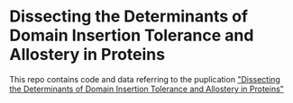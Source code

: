 # Dissecting the Determinants of Domain Insertion Tolerance and Allostery in Proteins

This repo contains code and data referring to the puplication ["Dissecting the Determinants of Domain Insertion Tolerance and Allostery in Proteins"](https://www.biorxiv.org/content/10.1101/2023.04.11.536407v1)



